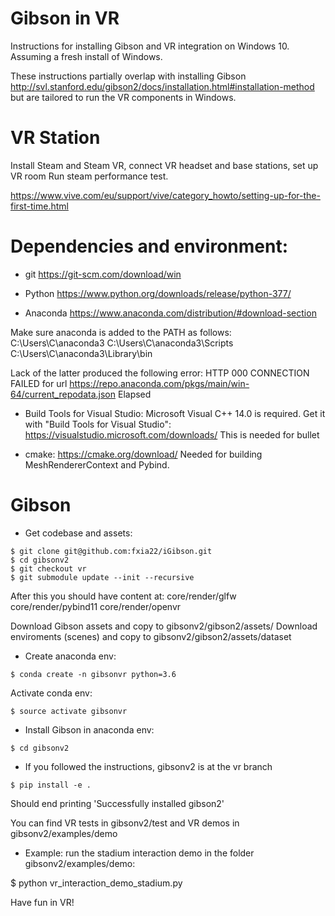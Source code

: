 # Gibson in VR

Instructions for installing Gibson and VR integration on Windows 10.
Assuming a fresh install of Windows.

These instructions partially overlap with installing Gibson
http://svl.stanford.edu/gibson2/docs/installation.html#installation-method 
but are tailored to run the VR components in Windows.


VR Station
==========

Install Steam and Steam VR, connect VR headset and base stations, set up VR room
Run steam performance test.

https://www.vive.com/eu/support/vive/category_howto/setting-up-for-the-first-time.html


Dependencies and environment:
=============================

* git 
https://git-scm.com/download/win

* Python
https://www.python.org/downloads/release/python-377/

* Anaconda 
https://www.anaconda.com/distribution/#download-section

Make sure anaconda is added to the PATH as follows:
C:\Users\C\anaconda3
C:\Users\C\anaconda3\Scripts
C:\Users\C\anaconda3\Library\bin

Lack of the latter produced the following error:
HTTP 000 CONNECTION FAILED for url <https://repo.anaconda.com/pkgs/main/win-64/current_repodata.json> Elapsed

* Build Tools for Visual Studio:
Microsoft Visual C++ 14.0 is required. Get it with "Build Tools for Visual Studio": 
https://visualstudio.microsoft.com/downloads/
This is needed for bullet

* cmake:
https://cmake.org/download/
Needed for building MeshRendererContext and Pybind.


Gibson
======

* Get codebase and assets:

```
$ git clone git@github.com:fxia22/iGibson.git
$ cd gibsonv2
$ git checkout vr
$ git submodule update --init --recursive
```

After this you should have content at:
core/render/glfw
core/render/pybind11
core/render/openvr

Download Gibson assets and copy to gibsonv2/gibson2/assets/
Download enviroments (scenes) and copy to gibsonv2/gibson2/assets/dataset

* Create anaconda env:

```
$ conda create -n gibsonvr python=3.6
```
Activate conda env:
```
$ source activate gibsonvr
```

* Install Gibson in anaconda env:
```
$ cd gibsonv2
```
- If you followed the instructions, gibsonv2 is at the vr branch
```
$ pip install -e .
```

Should end printing 'Successfully installed gibson2'

You can find VR tests in gibsonv2/test and VR demos in gibsonv2/examples/demo

* Example: run the stadium interaction demo in the folder gibsonv2/examples/demo:

$ python vr_interaction_demo_stadium.py

Have fun in VR!
